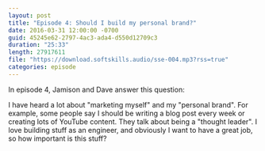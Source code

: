 ```yaml
---
layout: post
title: "Episode 4: Should I build my personal brand?"
date: 2016-03-31 12:00:00 -0700
guid: 45245e62-2797-4ac3-ada4-d550d12709c3
duration: "25:33"
length: 27917611
file: "https://download.softskills.audio/sse-004.mp3?rss=true"
categories: episode
---
```






In episode 4, Jamison and Dave answer this question:

I have heard a lot about "marketing myself" and my "personal brand". For example, some people say I should be writing a blog post every week or creating lots of YouTube content. They talk about being a "thought leader". I love building stuff as an engineer, and obviously I want to have a great job, so how important is this stuff?



